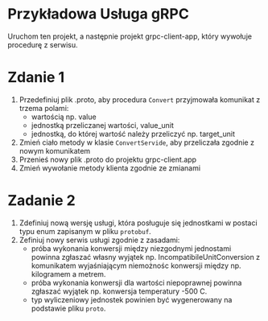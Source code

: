 ﻿# Przykładowa Usługa gRPC
Uruchom ten projekt, a następnie projekt grpc-client-app, który wywołuje procedurę z serwisu.
# Zdanie 1
1. Przedefiniuj plik .proto, aby procedura `Convert` przyjmowała komunikat z trzema polami:
    - wartością np. value
    - jednostką przeliczanej wartości, value_unit
    - jednostką, do której wartość należy przeliczyć np. target_unit
2. Zmień ciało metody w klasie `ConvertServide`, aby przeliczała zgodnie z nowym komunikatem
3. Przenieś nowy plik .proto do projektu grpc-client.app
4. Zmień wywołanie metody klienta zgodnie ze zmianami
# Zadanie 2
1. Zdefiniuj nową wersję usługi, która posługuje się jednostkami w postaci typu enum zapisanym w pliku `protobuf`.
2. Zefiniuj nowy serwis usługi zgodnie z zasadami:
    - próba wykonania konwersji między niezgodnymi jednostami powinna zgłaszać własny wyjątek np. IncompatibileUnitConversion z komunikatem wyjaśniającym niemożnośc konwersji między np. kilogramem a metrem.
    - próba wykonania konwersji dla wartości niepoprawnej powinna zgłaszać wyjątek np. konwersja temperatury -500 C. 
    - typ wyliczeniowy jednostek powinien być wygenerowany na podstawie pliku `proto`.
